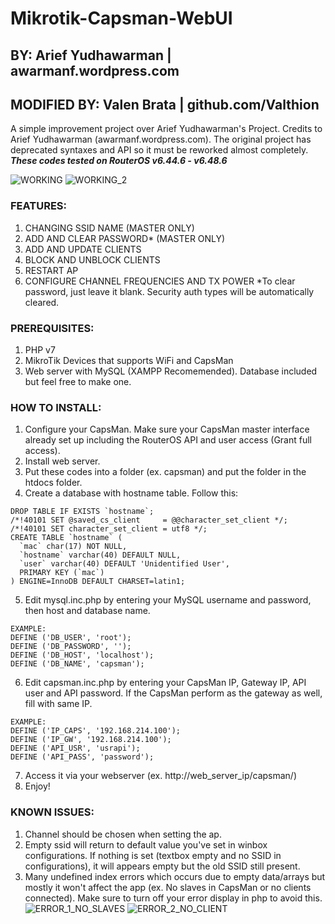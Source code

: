 # Mikrotik-Capsman-WebUI

## BY: Arief Yudhawarman | awarmanf.wordpress.com
## MODIFIED BY: Valen Brata | github.com/Valthion

A simple improvement project over Arief Yudhawarman's Project. Credits to Arief Yudhawarman (awarmanf.wordpress.com).
The original project has deprecated syntaxes and API so it must be reworked almost completely.
***These codes tested on RouterOS v6.44.6 - v6.48.6***

![WORKING](https://user-images.githubusercontent.com/65765848/153013685-f47b0720-f6e7-4104-80bd-115b6f2a56e1.png)
![WORKING_2](https://user-images.githubusercontent.com/65765848/153013716-33d0db18-f846-453e-9201-cf5a5c140a9f.png)

### FEATURES:
1. CHANGING SSID NAME (MASTER ONLY)
2. ADD AND CLEAR PASSWORD* (MASTER ONLY)
3. ADD AND UPDATE CLIENTS
4. BLOCK AND UNBLOCK CLIENTS
5. RESTART AP
6. CONFIGURE CHANNEL FREQUENCIES AND TX POWER
*To clear password, just leave it blank. Security auth types will be automatically cleared.

### PREREQUISITES:
1. PHP v7
2. MikroTik Devices that supports WiFi and CapsMan
3. Web server with MySQL (XAMPP Recomemended). Database included but feel free to make one.

### HOW TO INSTALL:
1. Configure your CapsMan. Make sure your CapsMan master interface already set up including the RouterOS API and user access (Grant full access).
2. Install web server.
3. Put these codes into a folder (ex. capsman) and put the folder in the htdocs folder.
4. Create a database with hostname table. Follow this:
```
DROP TABLE IF EXISTS `hostname`;
/*!40101 SET @saved_cs_client     = @@character_set_client */;
/*!40101 SET character_set_client = utf8 */;
CREATE TABLE `hostname` (
  `mac` char(17) NOT NULL,
  `hostname` varchar(40) DEFAULT NULL,
  `user` varchar(40) DEFAULT 'Unidentified User',
  PRIMARY KEY (`mac`)
) ENGINE=InnoDB DEFAULT CHARSET=latin1;
```
5. Edit mysql.inc.php by entering your MySQL username and password, then host and database name.
```
EXAMPLE:
DEFINE ('DB_USER', 'root');
DEFINE ('DB_PASSWORD', '');
DEFINE ('DB_HOST', 'localhost');
DEFINE ('DB_NAME', 'capsman');
```
6. Edit capsman.inc.php by entering your CapsMan IP, Gateway IP, API user and API password. If the CapsMan perform as the gateway as well, fill with same IP.
```
EXAMPLE:
DEFINE ('IP_CAPS', '192.168.214.100');
DEFINE ('IP_GW', '192.168.214.100');
DEFINE ('API_USR', 'usrapi');
DEFINE ('API_PASS', 'password');
```
7. Access it via your webserver (ex. http://web_server_ip/capsman/)
8. Enjoy!

### KNOWN ISSUES:
1. Channel should be chosen when setting the ap.
2. Empty ssid will return to default value you've set in winbox configurations. If nothing is set (textbox empty and no SSID in configurations), it will appears empty but the old SSID still present.
3. Many undefined index errors which occurs due to empty data/arrays but mostly it won't affect the app (ex. No slaves in CapsMan or no clients connected). Make sure to turn off your error display in php to avoid this.
![ERROR_1_NO_SLAVES](https://user-images.githubusercontent.com/65765848/153013578-38920021-43a4-487c-984c-72a2a3122561.png)
![ERROR_2_NO_CLIENT](https://user-images.githubusercontent.com/65765848/153013600-31713556-4ce1-4d6f-825c-07fe742b3bee.png)
